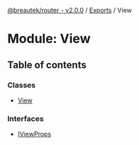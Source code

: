 [@breautek/router - v2.0.0](../README.md) / [Exports](../modules.md) / View

# Module: View

## Table of contents

### Classes

- [View](../classes/View.View-1.md)

### Interfaces

- [IViewProps](../interfaces/View.IViewProps.md)
